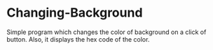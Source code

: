 # Changing-Background
Simple program which changes the color of background on a click of button. Also, it displays the hex code of the color.
